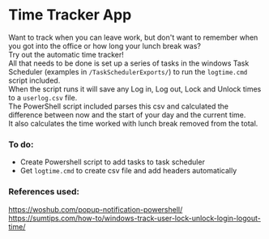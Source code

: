 # Time Tracker App
Want to track when you can leave work, but don't want to remember when you got into the office or how long your lunch break was?  
Try out the automatic time tracker!  
All that needs to be done is set up a series of tasks in the windows Task Scheduler (examples in `/TaskSchedulerExports/`) to run the `logtime.cmd` script included.  
When the script runs it will save any Log in, Log out, Lock and Unlock times to a `userlog.csv` file.  
The PowerShell script included parses this csv and calculated the difference between now and the start of your day and the current time.  
It also calculates the time worked with lunch break removed from the total.  

### To do:  
- Create Powershell script to add tasks to task scheduler  
- Get `logtime.cmd` to create csv file and add headers automatically  


### References used:  
https://woshub.com/popup-notification-powershell/  
https://sumtips.com/how-to/windows-track-user-lock-unlock-login-logout-time/  
